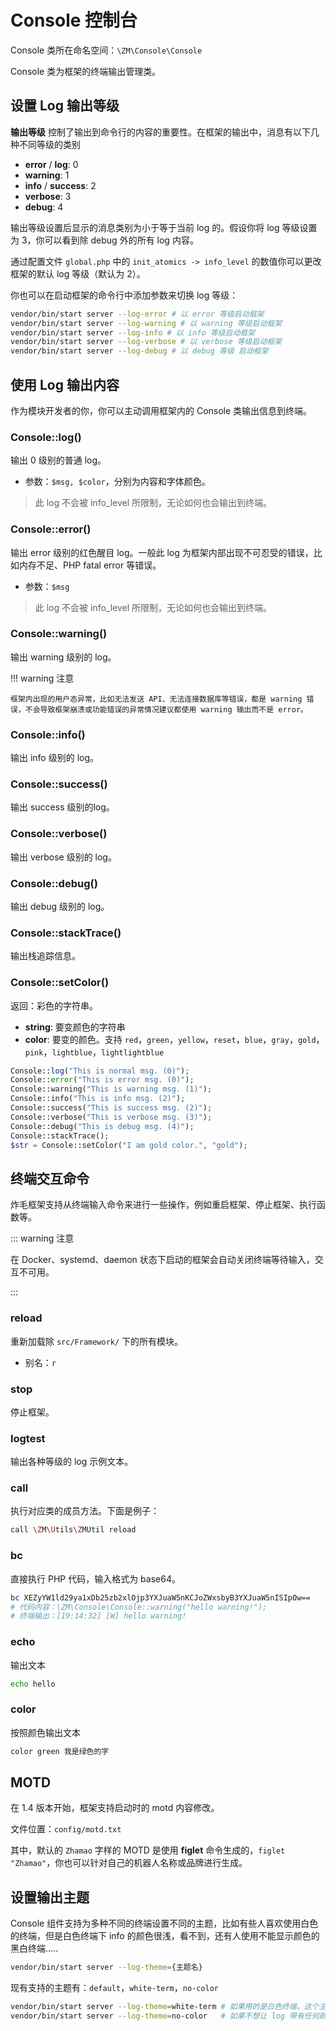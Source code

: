 # Console 控制台

Console 类所在命名空间：`\ZM\Console\Console`

Console 类为框架的终端输出管理类。

## 设置 Log 输出等级

**输出等级** 控制了输出到命令行的内容的重要性。在框架的输出中，消息有以下几种不同等级的类别

- **error** / **log**: 0
- **warning**: 1
- **info** / **success**: 2
- **verbose**: 3
- **debug**: 4

输出等级设置后显示的消息类别为小于等于当前 log 的。假设你将 log 等级设置为 3，你可以看到除 debug 外的所有 log 内容。

通过配置文件 `global.php` 中的 `init_atomics -> info_level` 的数值你可以更改框架的默认 log 等级（默认为 2）。

你也可以在启动框架的命令行中添加参数来切换 log 等级：

```bash
vendor/bin/start server --log-error # 以 error 等级启动框架
vendor/bin/start server --log-warning # 以 warning 等级启动框架
vendor/bin/start server --log-info # 以 info 等级启动框架
vendor/bin/start server --log-verbose # 以 verbose 等级启动框架
vendor/bin/start server --log-debug # 以 debug 等级 启动框架
```

## 使用 Log 输出内容

作为模块开发者的你，你可以主动调用框架内的 Console 类输出信息到终端。

### Console::log()

输出 0 级别的普通 log。

- 参数：`$msg, $color`，分别为内容和字体颜色。

> 此 log 不会被 info_level 所限制，无论如何也会输出到终端。

### Console::error()

输出 error 级别的红色醒目 log。一般此 log 为框架内部出现不可忍受的错误，比如内存不足、PHP fatal error 等错误。

- 参数：`$msg`

> 此 log 不会被 info_level 所限制，无论如何也会输出到终端。

### Console::warning()

输出 warning 级别的 log。

!!! warning 注意

	框架内出现的用户态异常，比如无法发送 API、无法连接数据库等错误，都是 warning 错误，不会导致框架崩溃或功能错误的异常情况建议都使用 warning 输出而不是 error。


### Console::info()

输出 info 级别的 log。

### Console::success()

输出 success 级别的log。

### Console::verbose()

输出 verbose 级别的 log。

### Console::debug()

输出 debug 级别的 log。

### Console::stackTrace()

输出栈追踪信息。

### Console::setColor()

返回：彩色的字符串。

- **string**: 要变颜色的字符串
- **color**: 要变的颜色。支持 `red`，`green`，`yellow`，`reset`，`blue`，`gray`，`gold`，`pink`，`lightblue`，`lightlightblue`

```php
Console::log("This is normal msg. (0)");
Console::error("This is error msg. (0)");
Console::warning("This is warning msg. (1)");
Console::info("This is info msg. (2)");
Console::success("This is success msg. (2)");
Console::verbose("This is verbose msg. (3)");
Console::debug("This is debug msg. (4)");
Console::stackTrace();
$str = Console::setColor("I am gold color.", "gold");
```

## 终端交互命令

炸毛框架支持从终端输入命令来进行一些操作，例如重启框架、停止框架、执行函数等。

::: warning 注意

在 Docker、systemd、daemon 状态下启动的框架会自动关闭终端等待输入，交互不可用。

:::

### reload

重新加载除 `src/Framework/` 下的所有模块。

- 别名：`r`

### stop

停止框架。

### logtest

输出各种等级的 log 示例文本。

### call

执行对应类的成员方法。下面是例子：

```bash
call \ZM\Utils\ZMUtil reload
```

### bc

直接执行 PHP 代码，输入格式为 base64。

```bash
bc XEZyYW1ld29ya1xDb25zb2xlOjp3YXJuaW5nKCJoZWxsbyB3YXJuaW5nISIpOw==
# 代码内容：\ZM\Console\Console::warning("hello warning!");
# 终端输出：[19:14:32] [W] hello warning!
```

### echo

输出文本

```bash
echo hello
```

### color

按照颜色输出文本

```bash
color green 我是绿色的字
```

## MOTD

在 1.4 版本开始，框架支持启动时的 motd 内容修改。

文件位置：`config/motd.txt`

其中，默认的 `Zhamao` 字样的 MOTD 是使用 **figlet** 命令生成的，`figlet "Zhamao"`，你也可以针对自己的机器人名称或品牌进行生成。

## 设置输出主题

Console 组件支持为多种不同的终端设置不同的主题，比如有些人喜欢使用白色的终端，但是白色终端下 info 的颜色很浅，看不到，还有人使用不能显示颜色的黑白终端.....

```bash
vendor/bin/start server --log-theme={主题名}
```

现有支持的主题有：`default`，`white-term`，`no-color`

```bash
vendor/bin/start server --log-theme=white-term # 如果用的是白色终端，这个主题更友好
vendor/bin/start server --log-theme=no-color   # 如果不想让 log 带有任何颜色，使用无色主题
```

